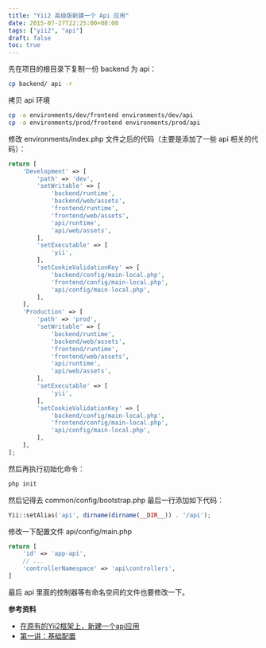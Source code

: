 ```yaml
---
title: "Yii2 高级版新建一个 Api 应用"
date: 2015-07-27T22:25:00+08:00
tags: ["yii2", "api"] 
draft: false
toc: true
---
```


先在项目的根目录下复制一份 backend 为 api：

```sh
cp backend/ api -r
```

拷贝 api 环境

```sh
cp -a environments/dev/frontend environments/dev/api
cp -a environments/prod/frontend environments/prod/api
```

修改 environments/index.php 文件之后的代码（主要是添加了一些 api 相关的代码）：

```php
return [
    'Development' => [
        'path' => 'dev',
        'setWritable' => [
            'backend/runtime',
            'backend/web/assets',
            'frontend/runtime',
            'frontend/web/assets',
            'api/runtime',
            'api/web/assets',
        ],
        'setExecutable' => [
            'yii',
        ],
        'setCookieValidationKey' => [
            'backend/config/main-local.php',
            'frontend/config/main-local.php',
            'api/config/main-local.php',
        ],
    ],
    'Production' => [
        'path' => 'prod',
        'setWritable' => [
            'backend/runtime',
            'backend/web/assets',
            'frontend/runtime',
            'frontend/web/assets',
            'api/runtime',
            'api/web/assets',
        ],
        'setExecutable' => [
            'yii',
        ],
        'setCookieValidationKey' => [
            'backend/config/main-local.php',
            'frontend/config/main-local.php',
            'api/config/main-local.php',
        ],
    ],
];
```

<!--more-->

然后再执行初始化命令：

```sh
php init
```

然后记得去 common/config/bootstrap.php 最后一行添加如下代码：

```php
Yii::setAlias('api', dirname(dirname(__DIR__)) . '/api');
```

修改一下配置文件 api/config/main.php

```php
return [
    'id' => 'app-api',
    // ...
    'controllerNamespace' => 'api\controllers',
]
```

最后 api 里面的控制器等有命名空间的文件也要修改一下。

**参考资料**

- [在原有的Yii2框架上，新建一个api应用](http://blog.phpor.me/%E5%B7%A5%E4%BD%9C/yii/2014/11/17/yii2-usage.html#create_new_app)
- [第一讲：基础配置](http://www.digpage.com/video_1.html)